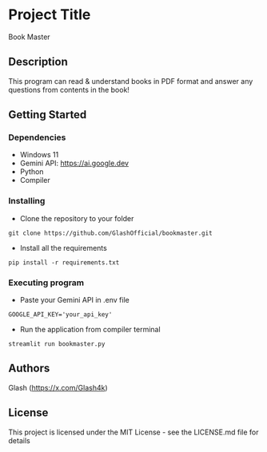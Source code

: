# Project Title
Book Master

## Description
This program can read & understand books in PDF format and answer any questions from contents in the book!

## Getting Started

### Dependencies

* Windows 11
* Gemini API: https://ai.google.dev
* Python
* Compiler

### Installing

* Clone the repository to your folder
```
git clone https://github.com/GlashOfficial/bookmaster.git
```
* Install all the requirements
```
pip install -r requirements.txt
```

### Executing program

* Paste your Gemini API in .env file
```
GOOGLE_API_KEY='your_api_key'
```
* Run the application from compiler terminal
```
streamlit run bookmaster.py
```

## Authors

Glash
(https://x.com/Glash4k)


## License

This project is licensed under the MIT License - see the LICENSE.md file for details
